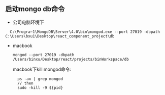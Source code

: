 
## 启动mongo db命令
* 公司电脑环境下
```
  C:\Progra~1\MongoDB\Server\4.0\bin\mongod.exe --port 27019 -dbpath C:\Users\bxu1\Desktop\react_component_project\db
```
* macbook
  ```
  mongod --port 27019 -dbpath /Users/binxu/Desktop/react/projects/binWorkspace/db
  ```

  macbook下kill mongod命令:
  ```
    ps -ax | grep mongod 
    // then
    sudo -kill -9 ${pid}
  ```